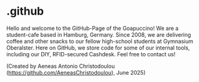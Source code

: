 # .github
Hello and welcome to the GitHub-Page of the Goapuccino!
We are a student-cafe based in Hamburg, Germany. 
Since 2008, we are delivering coffee and other snacks to our fellow high-school students at Gymnasium Oberalster.
Here on GitHub, we store code for some of our internal tools, including our DIY, RFID-secured Cashdesk.
Feel free to contact us!

(Created by Aeneas Antonio Christodoulou (https://github.com/AeneasChristodoulou), June 2025)
